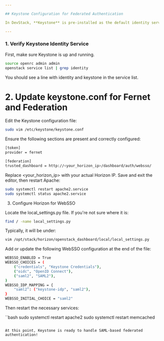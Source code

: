 ```yaml
---

## Keystone Configuration for Federated Authentication

In DevStack, **Keystone** is pre-installed as the default identity service. To support **federated authentication**, you need to activate and configure it accordingly.

---
```


###  1. Verify Keystone Identity Service

First, make sure Keystone is up and running.

```bash
source openrc admin admin
openstack service list | grep identity
```
You should see a line with identity and keystone in the service list.

# 2. Update keystone.conf for Fernet and Federation
Edit the Keystone configuration file:

```bash
sudo vim /etc/keystone/keystone.conf
```

Ensure the following sections are present and correctly configured:

```bash
[token]
provider = fernet

[federation]
trusted_dashboard = http://<your_horizon_ip>/dashboard/auth/websso/
```

Replace <your_horizon_ip> with your actual Horizon IP.
Save and exit the editor, then restart Apache:

```bash
sudo systemctl restart apache2.service
sudo systemctl status apache2.service
```

3. Configure Horizon for WebSSO

Locate the local_settings.py file. If you're not sure where it is:
```bash
find / -name local_settings.py
```
Typically, it will be under:
```bash
vim /opt/stack/horizon/openstack_dashboard/local/local_settings.py
```
Add or update the following WebSSO configuration at the end of the file:
```bash
WEBSSO_ENABLED = True
WEBSSO_CHOICES = (
    ("credentials", "Keystone Credentials"),
    ("oidc", "OpenID Connect"),
    ("saml2", "SAML2"),
)
WEBSSO_IDP_MAPPING = {
    "saml2": ("keystone-idp", "saml2"),
}
WEBSSO_INITIAL_CHOICE = "saml2"
```

Then restart the necessary services:

``bash
sudo systemctl restart apache2
sudo systemctl restart memcached
```

At this point, Keystone is ready to handle SAML-based federated authentication!




